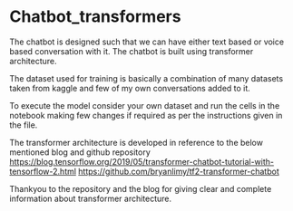 # Chatbot_transformers
The chatbot is designed such that we can have either text based or voice based conversation with it. The chatbot is built using transformer architecture. 

The dataset used for training is basically a combination of many datasets taken from kaggle and few of my own conversations added to it.

To execute the model consider your own dataset and run the cells in the notebook making few changes if required as per the instructions given in the file.

The transformer architecture is developed in reference to the below mentioned blog and github repository
https://blog.tensorflow.org/2019/05/transformer-chatbot-tutorial-with-tensorflow-2.html
https://github.com/bryanlimy/tf2-transformer-chatbot

Thankyou to the repository and the blog for giving clear and complete information about transformer architecture.
